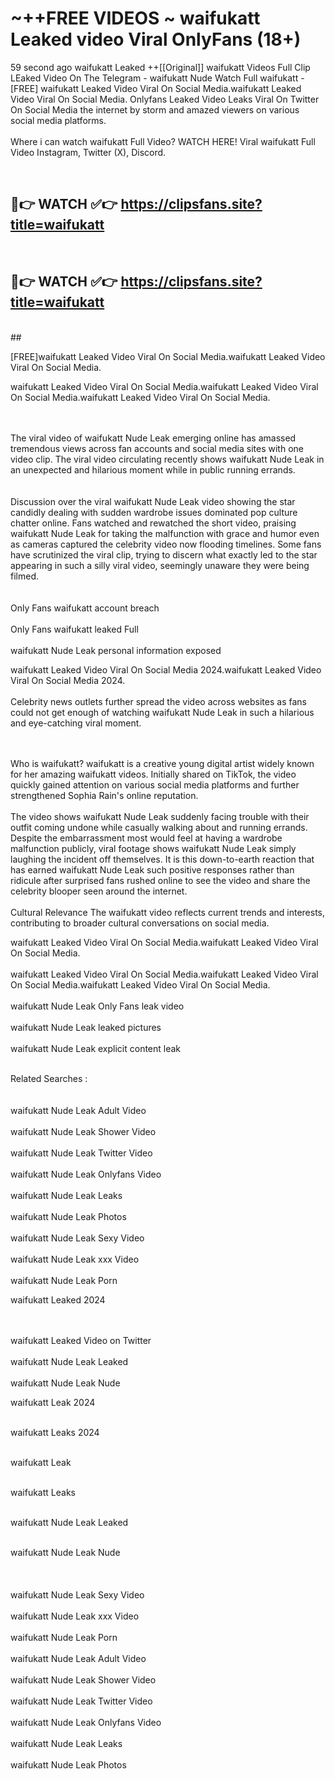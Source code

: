 # ~++FREE VIDEOS ~ waifukatt Leaked video Viral OnlyFans (18+)<br>


59 second ago waifukatt Leaked ++[[Original]] waifukatt Videos Full Clip LEaked Video On The Telegram  - waifukatt Nude  Watch Full waifukatt - [FREE] waifukatt Leaked Video Viral On Social Media.waifukatt Leaked Video Viral On Social Media.   Onlyfans Leaked Video Leaks Viral On Twitter On Social Media the internet by storm and amazed viewers on various social media platforms. <br><br>
Where i can watch waifukatt Full Video? WATCH HERE! Viral waifukatt Full Video Instagram, Twitter (X), Discord. <br>


 <br>

##  🔴👉 WATCH ✅👉  <a href="https://clipsfans.site?title=waifukatt&ref=git">https://clipsfans.site?title=waifukatt</a> <br>
  <br>

##  🔴👉 WATCH ✅👉  <a href="https://clipsfans.site?title=waifukatt&ref=git">https://clipsfans.site?title=waifukatt</a> <br>
  <br>
  ##



[FREE]waifukatt Leaked Video Viral On Social Media.waifukatt Leaked Video Viral On Social Media. <br>

waifukatt Leaked Video Viral On Social Media.waifukatt Leaked Video Viral On Social Media.waifukatt Leaked Video Viral On Social Media. <br>


  <br>

  <br>
The viral video of waifukatt Nude Leak emerging online has amassed tremendous views across fan accounts and social media sites with one video clip. The viral video circulating recently shows waifukatt Nude Leak in an unexpected and hilarious moment while in public running errands.<br>
<br>


<br>
Discussion over the viral waifukatt Nude Leak video showing the star candidly dealing with sudden wardrobe issues dominated pop culture chatter online. Fans watched and rewatched the short video, praising waifukatt Nude Leak for taking the malfunction with grace and humor even as cameras captured the celebrity video now flooding timelines. Some fans have scrutinized the viral clip, trying to discern what exactly led to the star appearing in such a silly viral video, seemingly unaware they were being filmed.<br>
<br>
<br> 
Only Fans waifukatt account breach<br>
<br>
Only Fans waifukatt leaked Full <br>
<br>
waifukatt Nude Leak personal information exposed<br>

waifukatt Leaked Video Viral On Social Media 2024.waifukatt Leaked Video Viral On Social Media 2024. <br>
<br>
Celebrity news outlets further spread the video across websites as fans could not get enough of watching waifukatt Nude Leak in such a hilarious and eye-catching viral moment.<br>
<br>

<br>
Who is waifukatt? waifukatt is a creative young digital artist widely known for her amazing waifukatt videos. Initially shared on TikTok, the video quickly gained attention on various social media platforms and further strengthened Sophia Rain's online reputation.<br>
<br>
The video shows waifukatt Nude Leak suddenly facing trouble with their outfit coming undone while casually walking about and running errands. Despite the embarrassment most would feel at having a wardrobe malfunction publicly, viral footage shows waifukatt Nude Leak simply laughing the incident off themselves. It is this down-to-earth reaction that has earned waifukatt Nude Leak such positive responses rather than ridicule after surprised fans rushed online to see the video and share the celebrity blooper seen around the internet.<br>
<br>
Cultural Relevance The waifukatt video reflects current trends and interests, contributing to broader cultural conversations on social media.<br>

waifukatt Leaked Video Viral On Social Media.waifukatt Leaked Video Viral On Social Media.<br>
<br>
waifukatt Leaked Video Viral On Social Media.waifukatt Leaked Video Viral On Social Media.waifukatt Leaked Video Viral On Social Media.<br>
<br>
waifukatt Nude Leak Only Fans leak video<br>
<br>
waifukatt Nude Leak leaked pictures<br>
<br>
waifukatt Nude Leak explicit content leak<br>


<br>
Related Searches :<br>
<br>

<br>
waifukatt Nude Leak Adult Video<br>
<br>
waifukatt Nude Leak Shower Video<br>
<br>
waifukatt Nude Leak Twitter Video<br>
<br>
waifukatt Nude Leak Onlyfans Video<br>
<br>
waifukatt Nude Leak Leaks<br>
<br>
waifukatt Nude Leak Photos<br>

<br>
waifukatt Nude Leak Sexy Video<br>
<br>
waifukatt Nude Leak xxx Video<br>
<br>
waifukatt Nude Leak Porn<br>

waifukatt  Leaked 2024 <br> <br>
<br>

waifukatt Leaked Video on Twitter <br>
<br>
waifukatt Nude Leak Leaked<br>
<br>
waifukatt Nude Leak Nude<br>


waifukatt  Leak 2024 <br> <br>



waifukatt  Leaks 2024 <br> <br>



 
waifukatt  Leak<br> <br>



waifukatt  Leaks<br> <br>


waifukatt Nude Leak Leaked<br> <br>

waifukatt Nude Leak Nude<br> <br>
<br> <br>
waifukatt Nude Leak Sexy Video
<br> <br>
waifukatt Nude Leak xxx Video
<br> <br>
waifukatt Nude Leak Porn
<br> <br>
waifukatt Nude Leak Adult Video
<br> <br>
waifukatt Nude Leak Shower Video
<br> <br>
waifukatt Nude Leak Twitter Video
<br> <br>
waifukatt Nude Leak Onlyfans Video
<br> <br>
waifukatt Nude Leak Leaks
<br> <br>
waifukatt Nude Leak Photos






</p>




 



</p>










